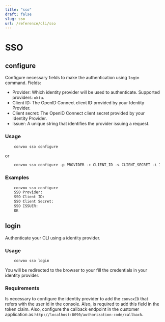 ```yaml
---
title: "sso"
draft: false
slug: sso   
url: /reference/cli/sso
---
```

# SSO

## configure

Configure necessary fields to make the authentication using `login` command.
Fields: 
- Provider: Which identity provider will be used to authenticate. Supported providers: `okta`.
- Client ID: The OpenID Connect client ID provided by your Identity Provider.
- Client secret: The OpenID Connect client secret provided by your Identity Provider.
- Issuer: A unique string that identifies the provider issuing a request.

### Usage
```html
    convox sso configure
```

or

```html
    convox sso configure -p PROVIDER -c CLIENT_ID -s CLIENT_SECRET -i ISSUER
```

### Examples
```html
    convox sso configure
    SSO Provider: 
    SSO Client ID: 
    SSO Client Secret: 
    SSO ISSUER: 
    OK
```

## login

Authenticate your CLI using a identity provider.

### Usage
```html
    convox sso login
```

You will be redirected to the browser to your fill the credentials in your identity provider.

### Requirements
Is necessary to configure the identity provider to add the `convoxID` that refers with the user id in the console. Also, is required to add this field in the token claim. 
Also, configure the callback endpoint in the customer application as `http://localhost:8090/authorization-code/callback`.
